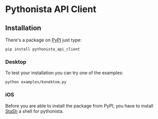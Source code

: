 # Pythonista API Client

## Installation

There's a package on [PyPI](https://pypi.org) just type:
```shell
pip install pythonista_api_client
```

### Desktop

To test your installation you can try one of the examples:
```shell
python examples/konektom.py
```

### iOS

Before you are able to install the package from PyPI, you have to install
[StaSh](https://github.com/ywangd/stash) a shell for pythonista.
